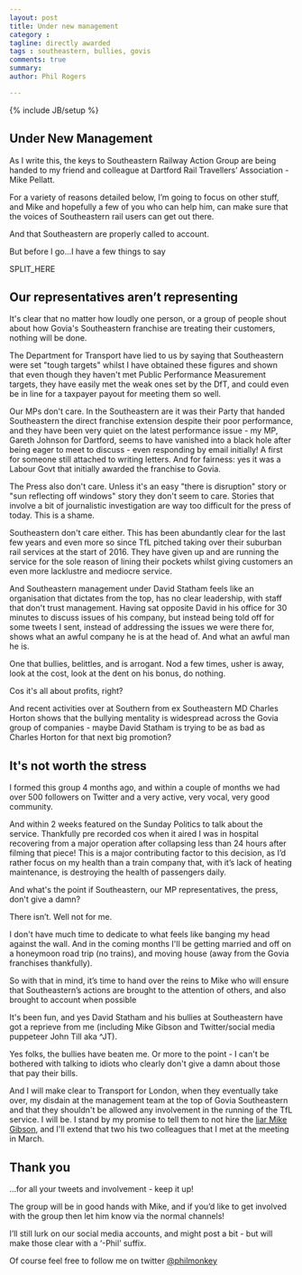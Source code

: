 ```yaml
---
layout: post
title: Under new management
category : 
tagline: directly awarded
tags : southeastern, bullies, govis
comments: true
summary: 
author: Phil Rogers

---
```


{% include JB/setup %}

## Under New Management

As I write this, the keys to Southeastern Railway Action Group are being handed to my friend and colleague at Dartford Rail Travellers’ Association - Mike Pellatt.

For a variety of reasons detailed below, I’m going to focus on other stuff, and Mike and hopefully a few of you who can help him, can make sure that the voices of Southeastern rail users can get out there.

And that Southeastern are properly called to account.

But before I go…I have a few things to say

SPLIT_HERE

## Our representatives aren’t representing

It's clear that no matter how loudly one person, or a group of people shout about how Govia's Southeastern franchise are treating their customers, nothing will be done.

The Department for Transport have lied to us by saying that Southeastern were set "tough targets" whilst I have obtained these figures and shown that even though they haven't met Public Performance Measurement targets, they have easily met the weak ones set by the DfT, and could even be in line for a taxpayer payout for meeting them so well.

Our MPs don't care. In the Southeastern are it was their Party that handed Southeastern the direct franchise extension despite their poor performance, and they have been very quiet on the latest performance issue - my MP, Gareth Johnson for Dartford, seems to have vanished into a black hole after being eager to meet to discuss - even responding by email initially! A first for someone still attached to writing letters. And for fairness: yes it was a Labour Govt that initially awarded the franchise to Govia.

The Press also don't care. Unless it's an easy "there is disruption" story or "sun reflecting off windows" story they don't seem to care. Stories that involve a bit of journalistic investigation are way too difficult for the press of today. This is a shame.

Southeastern don't care either. This has been abundantly clear for the last few years and even more so since TfL pitched taking over their suburban rail services at the start of 2016. They have given up and are running the service for the sole reason of lining their pockets whilst giving customers an even more lacklustre and mediocre service.

And Southeastern management under David Statham feels like an organisation that dictates from the top, has no clear leadership, with staff that don't trust management. Having sat opposite David in his office for 30 minutes to discuss issues of his company, but instead being told off for some tweets I sent, instead of addressing the issues we were there for, shows what an awful company he is at the head of. And what an awful man he is.

One that bullies, belittles, and is arrogant. Nod a few times, usher is away, look at the cost, look at the dent on his bonus, do nothing.

Cos it's all about profits, right?

And recent activities over at Southern from ex Southeastern MD Charles Horton shows that the bullying mentality is widespread across the Govia group of companies - maybe David Statham is trying to be as bad as Charles Horton for that next big promotion?

## It's not worth the stress

I formed this group 4 months ago, and within a couple of months we had over 500 followers on Twitter and a very active, very vocal, very good community.

And within 2 weeks featured on the Sunday Politics to talk about the service. Thankfully pre recorded cos when it aired I was in hospital recovering from a major operation after collapsing less than 24 hours after filming that piece!  This is a major contributing factor to this decision, as I’d rather focus on my health than a train company that, with it’s lack of heating maintenance, is destroying the health of passengers daily.

And what's the point if Southeastern, our MP representatives, the press, don't give a damn?

There isn’t. Well not for me.

I don't have much time to dedicate to what feels like banging my head against the wall.  And in the coming months I'll be getting married and off on a honeymoon road trip (no trains), and moving house (away from the Govia franchises thankfully).

So with that in mind, it’s time to hand over the reins to Mike who will ensure that Southeastern’s actions are brought to the attention of others, and also brought to account when possible

It's been fun, and yes David Statham and his bullies at Southeastern have got a reprieve from me (including Mike Gibson and Twitter/social media puppeteer John Till aka ^JT).

Yes folks, the bullies have beaten me. Or more to the point - I can't be bothered with talking to idiots who clearly don't give a damn about those that pay their bills.

And I will make clear to Transport for London, when they eventually take over, my disdain at the management team at the top of Govia Southeastern and that they shouldn't be allowed any involvement in the running of the TfL service. I will be. I stand by my promise to tell them to not hire the [liar Mike Gibson](http://serailaction.uk/2016-01-17-Incorrect-PPM-posters.html), and I'll extend that two his two colleagues that I met at the meeting in March.

## Thank you

…for all your tweets and involvement - keep it up! 

The group will be in good hands with Mike, and if you’d like to get involved with the group then let him know via the normal channels!

I’ll still lurk on our social media accounts, and might post a bit - but will make those clear with a ‘-Phil’ suffix.

Of course feel free to follow me on twitter [@philmonkey](http://twitter.com/philmonkey)